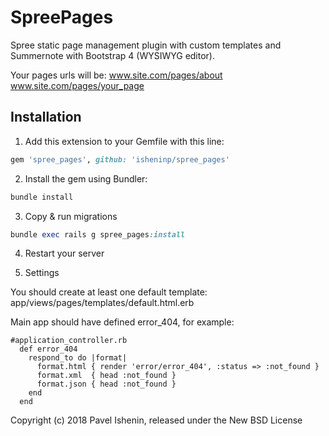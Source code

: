 # SpreePages

Spree static page management plugin with custom templates and Summernote with Bootstrap 4 (WYSIWYG editor).

Your pages urls will be:
  www.site.com/pages/about
  www.site.com/pages/your_page

## Installation

1. Add this extension to your Gemfile with this line:
  ```ruby
  gem 'spree_pages', github: 'isheninp/spree_pages'
  ```

2. Install the gem using Bundler:
  ```ruby
  bundle install
  ```

3. Copy & run migrations
  ```ruby
  bundle exec rails g spree_pages:install
  ```

4. Restart your server

5. Settings

You should create at least one default template:
app/views/pages/templates/default.html.erb

Main app should have defined error_404, for example:

```
#application_controller.rb
  def error_404
    respond_to do |format|
      format.html { render 'error/error_404', :status => :not_found }
      format.xml  { head :not_found }
      format.json { head :not_found }
    end
  end
```
  
Copyright (c) 2018 Pavel Ishenin, released under the New BSD License
